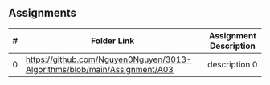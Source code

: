 ## Assignments

|  #  | Folder Link | Assignment Description |
| :-: | ----------- | ---------------------- |
|  0  |  https://github.com/Nguyen0Nguyen/3013-Algorithms/blob/main/Assignment/A03    | description 0          |

